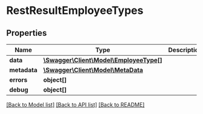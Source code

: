 # RestResultEmployeeTypes

## Properties

 Name         | Type                                                        | Description | Notes      
--------------|-------------------------------------------------------------|-------------|------------
 **data**     | [**\Swagger\Client\Model\EmployeeType[]**](EmployeeType.md) |             | [optional] 
 **metadata** | [**\Swagger\Client\Model\MetaData**](MetaData.md)           |             | [optional] 
 **errors**   | **object[]**                                                |             | [optional] 
 **debug**    | **object[]**                                                |             | [optional] 

[[Back to Model list]](../../README.md#documentation-for-models) [[Back to API list]](../../README.md#documentation-for-api-endpoints) [[Back to README]](../../README.md)


